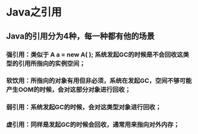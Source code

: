 # Java之引用

## Java的引用分为4种，每一种都有他的场景

### 强引用：类似于 A a = new A( ); 系统发起GC的时候是不会回收这类型的引用所指向的实例空间；

### 软饮用：所指向的对象有用但非必须，系统在发起GC，空间不够可能产生OOM的时候，会对这部分对象进行回收；

### 弱引用：系统发起GC的时候，会对这类型对象进行回收；

### 虚引用：同样是发起GC的时候会回收，通常用来指向对外内存；